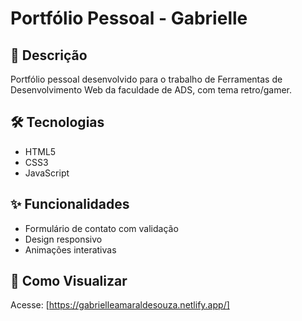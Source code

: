 # Portfólio Pessoal - Gabrielle

## 📝 Descrição
Portfólio pessoal desenvolvido para o trabalho de Ferramentas de Desenvolvimento Web da faculdade de ADS, com tema retro/gamer. 

## 🛠 Tecnologias
- HTML5
- CSS3
- JavaScript

## ✨ Funcionalidades
- Formulário de contato com validação
- Design responsivo
- Animações interativas

## 🚀 Como Visualizar
Acesse: [https://gabrielleamaraldesouza.netlify.app/] 